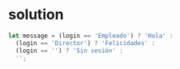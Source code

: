 # solution

```javascript
let message = (login == 'Empleado') ? 'Hola' :
  (login == 'Director') ? 'Felicidades' :
  (login == '') ? 'Sin sesión' :
  '';
```

